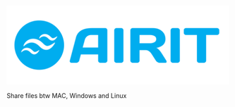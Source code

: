 [![Airit Logo](https://github.com/Ki-Ke/airit/blob/master/res/Airit_github_parallel.png)](http://www.kike.co.in/)

Share files btw MAC, Windows and Linux

